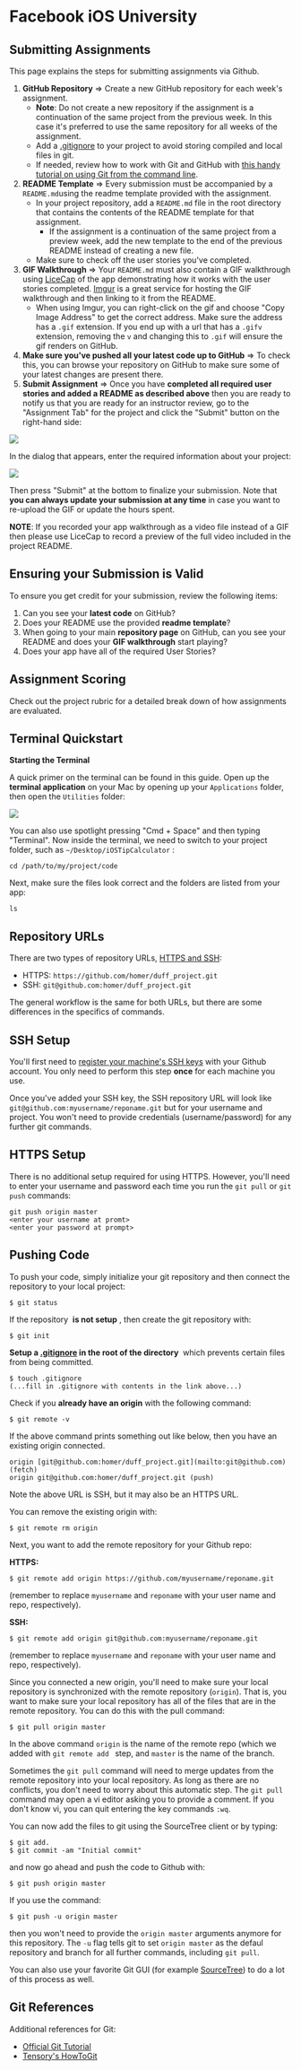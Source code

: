 # Facebook iOS University

## Submitting Assignments

This page explains the steps for submitting assignments via Github.

1. **GitHub Repository** => Create a new GitHub repository for each week's assignment.
   * **Note**: Do not create a new repository if the assignment is a continuation of the same project from the previous week. In this case it's preferred to use the same repository for all weeks of the assignment.
   * Add a [.gitignore](https://raw.githubusercontent.com/github/gitignore/master/Swift.gitignore) to your project to avoid storing compiled and local files in git.
   * If needed, review how to work with Git and GitHub with [this handy tutorial on using Git from the command line](https://guides.codepath.com/ios/Using-Git-with-Terminal).
2. **README Template** => Every submission must be accompanied by a `README.md`using the readme template provided with the assignment.
    * In your project repository, add a `README.md` file in the root directory that contains the contents of the README template for that assignment.
        * If the assignment is a continuation of the same project from a preview week, add the new template to the end of the previous README instead of creating a new file.
    * Make sure to check off the user stories you've completed.
3. **GIF Walkthrough** => Your `README.md` must also contain a GIF walkthrough using [LiceCap](https://www.cockos.com/licecap/) of the app demonstrating how it works with the user stories completed. [Imgur](https://imgur.com/) is a great service for hosting the GIF walkthrough and then linking to it from the README.
    * When using Imgur, you can right-click on the gif and choose "Copy Image Address" to get the correct address. Make sure the address has a `.gif` extension. If you end up with a url that has a `.gifv` extension, removing the `v` and changing this to `.gif` will ensure the gif renders on GitHub.
4. **Make sure you've pushed all your latest code up to GitHub** => To check this, you can browse your repository on GitHub to make sure some of your latest changes are present there.
5. **Submit Assignment** => Once you have **completed all required user stories and added a README as described above** then you are ready to notify us that you are ready for an instructor review, go to the "Assignment Tab" for the project and click the "Submit" button on the right-hand side:


![](https://i.imgur.com/6d66toL.png)

In the dialog that appears, enter the required information about your project:

![](https://i.imgur.com/HeCHd64.png)

Then press "Submit" at the bottom to finalize your submission. Note that **you can always update your submission at any time** in case you want to re-upload the GIF or update the hours spent.

**NOTE**: If you recorded your app walkthrough as a video file instead of a GIF then please use LiceCap to record a preview of the full video included in the project
README.

## Ensuring your Submission is Valid
To ensure you get credit for your submission, review the following items:

1. Can you see your **latest code** on GitHub?
2. Does your README use the provided **readme template**?
3. When going to your main **repository page** on GitHub, can you see your README and does your **GIF walkthrough** start playing?
4. Does your app have all of the required User Stories?

## Assignment Scoring
Check out the project rubric for a detailed break down of how assignments are evaluated.

## Terminal Quickstart
**Starting the Terminal**

A quick primer on the terminal can be found in this guide. Open up the **terminal application** on your Mac by opening up your `Applications` folder, then open the `Utilities` folder:

![](https://i.imgur.com/Ni5VrjX.png)


You can also use spotlight pressing "Cmd + Space" and then typing "Terminal". Now inside the terminal, we need to switch to your project folder, such as `~/Desktop/iOSTipCalculator` :
```
cd /path/to/my/project/code
```
Next, make sure the files look correct and the folders are listed from your app:

```
ls
```
## Repository URLs
There are two types of repository URLs, [HTTPS and SSH](https://help.github.com/articles/which-remote-url-should-i-use/):

* HTTPS: `https://github.com/homer/duff_project.git`
* SSH: `git@github.com:homer/duff_project.git`

The general workflow is the same for both URLs, but there are some differences in the specifics of commands.

## SSH Setup
You'll first need to [register your machine's SSH keys](https://help.github.com/articles/connecting-to-github-with-ssh/) with your Github account. You only need to perform this step **once** for each machine you use.

Once you've added your SSH key, the SSH repository URL will look like `git@github.com:myusername/reponame.git` but for your username and project. You
won't need to provide credentials (username/password) for any further git commands.

## HTTPS Setup
There is no additional setup required for using HTTPS. However, you'll need to enter your username and password each time you run the `git pull` or `git push` commands:

```
git push origin master
<enter your username at promt>
<enter your password at prompt>
```
## Pushing Code
To push your code, simply initialize your git repository and then connect the repository to your local project:

```
$ git status
```
If the repository  **is not setup** , then create the git repository with:

```
$ git init
```
**Setup a [.gitignore](https://raw.githubusercontent.com/github/gitignore/master/Swift.gitignore) in the root of the directory**  which prevents certain files from being committed.

```
$ touch .gitignore
(...fill in .gitignore with contents in the link above...)
```
Check if you **already have an origin** with the following command:

```
$ git remote -v
```
If the above command prints something out like below, then you have an existing origin connected.

```
origin [git@github.com:homer/duff_project.git](mailto:git@github.com) (fetch)
origin git@github.com:homer/duff_project.git (push)
```
Note the above URL is SSH, but it may also be an HTTPS URL.

You can remove the existing origin with:

```
$ git remote rm origin
```
Next, you want to add the remote repository for your Github repo:

**HTTPS:**

```
$ git remote add origin https://github.com/myusername/reponame.git
```
(remember to replace `myusername` and `reponame` with your user name and repo, respectively).

**SSH:**

```
$ git remote add origin git@github.com:myusername/reponame.git
```
(remember to replace `myusername` and `reponame` with your user name and repo, respectively).

Since you connected a new origin, you'll need to make sure your local repository is synchronized with the remote repository (`origin`). That is, you want to make sure your local repository has all of the files that are in the remote repository. You can do this with the pull command:

```
$ git pull origin master
```
In the above command `origin` is the name of the remote repo (which we added with `git remote add ` step, and `master` is the name of the branch.

Sometimes the `git pull` command will need to merge updates from the remote repository into your local repository. As long as there are no conflicts, you don't need to worry about this automatic step. The `git pull` command may open a vi editor asking you to provide a comment. If you don't know vi, you can
quit entering the key commands `:wq`.

You can now add the files to git using the SourceTree client or by typing:

```
$ git add.
$ git commit -am "Initial commit"
```
and now go ahead and push the code to Github with:

```
$ git push origin master
```
If you use the command:

```
$ git push -u origin master
```
then you won't need to provide the `origin master` arguments anymore for this repository. The `-u` flag tells git to set `origin master` as the defaul repository and branch for all further commands, including `git pull`.

You can also use your favorite Git GUI (for example [SourceTree](https://www.sourcetreeapp.com/)) to do a lot of this process as well.

## Git References

Additional references for Git:

* [Official Git Tutorial](https://git-scm.com/docs/gittutorial)
* [Tensory's HowToGit](https://github.com/tensory/HowToGit/blob/master/README.md)

